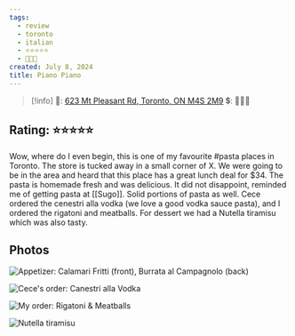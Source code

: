 ```yaml
---
tags:
  - review
  - toronto
  - italian
  - ⭐⭐⭐⭐⭐
  - 💸💸💸
created: July 8, 2024
title: Piano Piano
---
```


> [!info]
>📌: [623 Mt Pleasant Rd, Toronto, ON M4S 2M9](https://maps.app.goo.gl/iYT4qZSUsxBx9BKR7)
>💲: 💸💸💸

## Rating: ⭐⭐⭐⭐⭐

Wow, where do I even begin, this is one of my favourite #pasta places in Toronto. The store is tucked away in a small corner of X. We were going to be in the area and heard that this place has a great lunch deal for $34. The pasta is homemade fresh and was delicious. It did not disappoint, reminded me of getting pasta at [[Sugo]]. Solid portions of pasta as well. Cece ordered the cenestri alla vodka (we love a good vodka sauce pasta), and I ordered the rigatoni and meatballs. For dessert we had a Nutella tiramisu which was also tasty.

## Photos

![Appetizer: Calamari Fritti (front), Burrata al Campagnolo (back) ](https://res.cloudinary.com/drwjkxxud/image/upload/v1721611496/8b7a2381-ba8d-4128-b674-ca876ca95aa7_o3zsgm.jpg)

![Cece's order: Canestri alla Vodka](https://res.cloudinary.com/drwjkxxud/image/upload/v1721611524/0f530493-0bf7-4c55-a3f5-97020b7890c9_mkx7xf.jpg)

![My order: Rigatoni & Meatballs](https://res.cloudinary.com/drwjkxxud/image/upload/v1721090823/piano_piano_1_mwfhk1.jpg)

![Nutella tiramisu](https://res.cloudinary.com/drwjkxxud/image/upload/v1721090822/7EC26276-7EA3-480E-BCA1-B2D617D41DCD_af3o4c.jpg)
